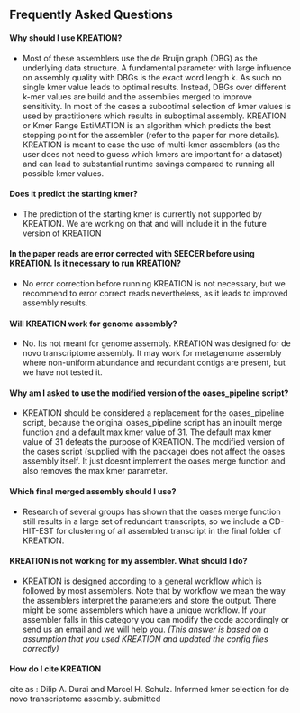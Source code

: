 ## Frequently Asked Questions

#### Why should I use KREATION?
- Most of these assemblers use the de Bruijn graph (DBG) as the underlying data structure. A fundamental parameter with large influence on  assembly quality with DBGs is the exact word length k. As such no single kmer value leads to optimal results. Instead, DBGs over different k-mer values are build and the assemblies merged to improve sensitivity. In most of the cases a suboptimal selection of kmer values is used by practitioners which results in suboptimal assembly.
KREATION or Kmer Range EstiMATION is an algorithm which predicts the best stopping point for the assembler (refer to the paper for more details). KREATION is meant to ease the use of multi-kmer assemblers (as the user does not need to guess which kmers are important for a dataset) and can lead to substantial runtime savings compared to running all possible kmer values.

#### Does it predict the starting kmer?
- The prediction of the starting kmer is currently not supported by KREATION. We are working on that and will include it in the future version of KREATION

#### In the paper reads are error corrected with SEECER before using KREATION. Is it necessary to run KREATION?
- No error correction before running KREATION is not necessary, but we recommend to error correct reads nevertheless, as it leads to improved assembly results.

#### Will KREATION work for genome assembly?
- No. Its not meant for genome assembly. KREATION was designed for de novo transcriptome assembly. It may work for metagenome assembly where non-uniform abundance and redundant contigs are present, but we have not tested it.
 
#### Why am I asked to use the modified version of the oases_pipeline script?
- KREATION should be considered a replacement for the oases_pipeline script, because the original oases_pipeline script has an inbuilt merge function and a default max kmer value of 31. The default max kmer value of 31 defeats the purpose of KREATION.  The modified version of the oases script (supplied with the package) does not affect the oases assembly itself. It just doesnt implement the oases merge function and also removes the max kmer parameter.

#### Which final merged assembly should I use?
-  Research of several groups has shown that the oases merge function still results in a large set of redundant transcripts, so we include a CD-HIT-EST for clustering of all assembled transcript in the final folder of KREATION.

#### KREATION is not working for my assembler. What should I do?
- KREATION is designed according to a general workflow which is followed by most assemblers. Note that by workflow we mean the way the assemblers interpret the parameters and store the output. There might be some assemblers which have a unique workflow. If your assembler falls in this category you can modify the code accordingly or send us an email and we will help you. 
*(This answer is based on a assumption that you used KREATION and updated the config files correctly)* 

#### How do I cite KREATION
cite as : Dilip A. Durai and Marcel H. Schulz. Informed kmer selection for de novo transcriptome assembly. submitted
